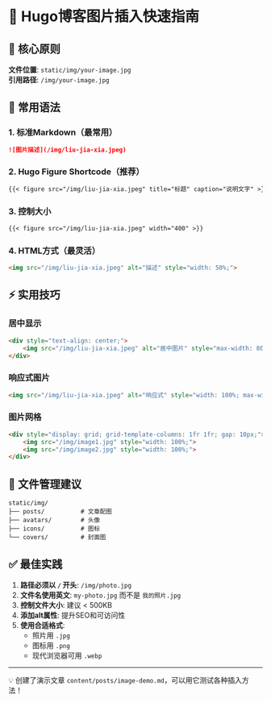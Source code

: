 # 📸 Hugo博客图片插入快速指南

## 🎯 核心原则
**文件位置**: `static/img/your-image.jpg`  
**引用路径**: `/img/your-image.jpg`

## 📝 常用语法

### 1. 标准Markdown（最常用）
```markdown
![图片描述](/img/liu-jia-xia.jpeg)
```

### 2. Hugo Figure Shortcode（推荐）
```markdown
{{< figure src="/img/liu-jia-xia.jpeg" title="标题" caption="说明文字" >}}
```

### 3. 控制大小
```markdown
{{< figure src="/img/liu-jia-xia.jpeg" width="400" >}}
```

### 4. HTML方式（最灵活）
```html
<img src="/img/liu-jia-xia.jpeg" alt="描述" style="width: 50%;">
```

## ⚡ 实用技巧

### 居中显示
```html
<div style="text-align: center;">
    <img src="/img/liu-jia-xia.jpeg" alt="居中图片" style="max-width: 80%;">
</div>
```

### 响应式图片
```html
<img src="/img/liu-jia-xia.jpeg" alt="响应式" style="width: 100%; max-width: 600px;">
```

### 图片网格
```html
<div style="display: grid; grid-template-columns: 1fr 1fr; gap: 10px;">
    <img src="/img/image1.jpg" style="width: 100%;">
    <img src="/img/image2.jpg" style="width: 100%;">
</div>
```

## 📂 文件管理建议

```
static/img/
├── posts/          # 文章配图
├── avatars/        # 头像
├── icons/          # 图标
└── covers/         # 封面图
```

## ✅ 最佳实践

1. **路径必须以 `/` 开头**: `/img/photo.jpg`
2. **文件名使用英文**: `my-photo.jpg` 而不是 `我的照片.jpg`
3. **控制文件大小**: 建议 < 500KB
4. **添加alt属性**: 提升SEO和可访问性
5. **使用合适格式**: 
   - 照片用 `.jpg`
   - 图标用 `.png` 
   - 现代浏览器可用 `.webp`

---
💡 创建了演示文章 `content/posts/image-demo.md`，可以用它测试各种插入方法！
